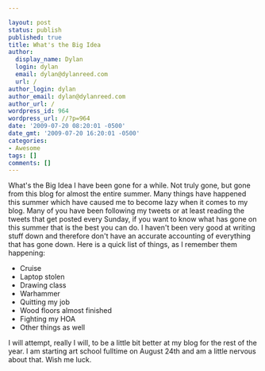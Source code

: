 ```yaml
---

layout: post
status: publish
published: true
title: What's the Big Idea
author:
  display_name: Dylan
  login: dylan
  email: dylan@dylanreed.com
  url: /
author_login: dylan
author_email: dylan@dylanreed.com
author_url: /
wordpress_id: 964
wordpress_url: //?p=964
date: '2009-07-20 08:20:01 -0500'
date_gmt: '2009-07-20 16:20:01 -0500'
categories:
- Awesome
tags: []
comments: []
---
```


What's the Big Idea I have been gone for a while. Not truly gone, but gone from this blog for almost the entire summer. Many things have happened this summer which have caused me to become lazy when it comes to my blog. Many of you have been following my tweets or at least reading the tweets that get posted every Sunday, if you want to know what has gone on this summer that is the best you can do. I haven't been very good at writing stuff down and therefore don't have an accurate accounting of everything that has gone down. Here is a quick list of things, as I remember them happening:

  * Cruise
  * Laptop stolen
  * Drawing class
  * Warhammer
  * Quitting my job
  * Wood floors almost finished
  * Fighting my HOA
  * Other things as well
  


  
I will attempt, really I will, to be a little bit better at my blog for the rest of the year. I am starting art school fulltime on August 24th and am a little nervous about that. Wish me luck.
